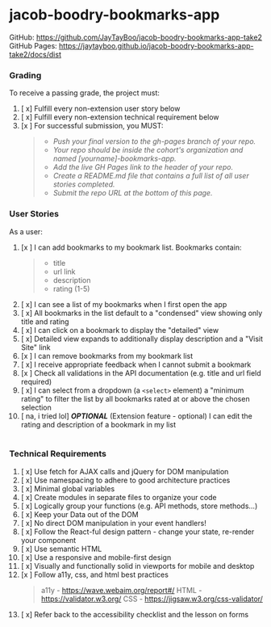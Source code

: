 # jacob-boodry-bookmarks-app

GitHub:
https://github.com/JayTayBoo/jacob-boodry-bookmarks-app-take2
GitHub Pages:
https://jaytayboo.github.io/jacob-boodry-bookmarks-app-take2/docs/dist


### Grading
To receive a passing grade, the project must:
1. [ x] Fulfill every non-extension user story below
2. [ x] Fulfill every non-extension technical requirement below
3. [x ] For successful submission, you MUST:
    > - *Push your final version to the gh-pages branch of your repo.*  
    > - *Your repo should be inside the cohort's organization and named [yourname]-bookmarks-app.*  
    > - *Add the live GH Pages link to the header of your repo.*
    > - *Create a README.md file that contains a full list of all user stories completed.*
    > - *Submit the repo URL at the bottom of this page.*  
  
### User Stories
As a user:
​
1. [x ] I can add bookmarks to my bookmark list. Bookmarks contain:
    > - title
    > - url link
    > - description
    > - rating (1-5)
​
2. [ x] I can see a list of my bookmarks when I first open the app
​
3. [ x] All bookmarks in the list default to a "condensed" view showing only title and rating
​
4. [ x] I can click on a bookmark to display the "detailed" view
​
5. [ x] Detailed view expands to additionally display description and a "Visit Site" link
​
6. [x ] I can remove bookmarks from my bookmark list
​
7. [ x] I receive appropriate feedback when I cannot submit a bookmark
​
8. [x ] Check all validations in the API documentation (e.g. title and url field required)
​
9. [ x] I can select from a dropdown (a `<select>` element) a "minimum rating" to filter the list by all bookmarks rated at or above the chosen selection
​
10. [ na, i tried lol] ***OPTIONAL*** (Extension feature - optional) I can edit the rating and description of a bookmark in my list  
​
### Technical Requirements
1. [ x] Use fetch for AJAX calls and jQuery for DOM manipulation
​
2. [ x] Use namespacing to adhere to good architecture practices
​
3. [ x] Minimal global variables
​
4. [ x] Create modules in separate files to organize your code
​
5. [ x] Logically group your functions (e.g. API methods, store methods...)
​
6. [ x] Keep your Data out of the DOM
​
7. [ x] No direct DOM manipulation in your event handlers!
​
8. [ x] Follow the React-ful design pattern - change your state, re-render your component
​
9. [ x] Use semantic HTML
​
10. [ x] Use a responsive and mobile-first design
​
11. [ x] Visually and functionally solid in viewports for mobile and desktop
​
12. [x ] Follow a11y, css, and html best practices
    > a11y - https://wave.webaim.org/report#/
    > HTML - https://validator.w3.org/
    > CSS - https://jigsaw.w3.org/css-validator/
​
13. [ x] Refer back to the accessibility checklist and the lesson on forms
